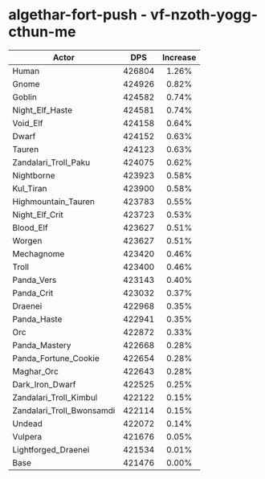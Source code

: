 # algethar-fort-push - vf-nzoth-yogg-cthun-me
| Actor | DPS | Increase |
|---|:---:|:---:|
|Human|426804|1.26%|
|Gnome|424926|0.82%|
|Goblin|424582|0.74%|
|Night_Elf_Haste|424581|0.74%|
|Void_Elf|424158|0.64%|
|Dwarf|424152|0.63%|
|Tauren|424123|0.63%|
|Zandalari_Troll_Paku|424075|0.62%|
|Nightborne|423923|0.58%|
|Kul_Tiran|423900|0.58%|
|Highmountain_Tauren|423783|0.55%|
|Night_Elf_Crit|423723|0.53%|
|Blood_Elf|423627|0.51%|
|Worgen|423627|0.51%|
|Mechagnome|423420|0.46%|
|Troll|423400|0.46%|
|Panda_Vers|423143|0.40%|
|Panda_Crit|423032|0.37%|
|Draenei|422968|0.35%|
|Panda_Haste|422941|0.35%|
|Orc|422872|0.33%|
|Panda_Mastery|422668|0.28%|
|Panda_Fortune_Cookie|422654|0.28%|
|Maghar_Orc|422643|0.28%|
|Dark_Iron_Dwarf|422525|0.25%|
|Zandalari_Troll_Kimbul|422122|0.15%|
|Zandalari_Troll_Bwonsamdi|422114|0.15%|
|Undead|422072|0.14%|
|Vulpera|421676|0.05%|
|Lightforged_Draenei|421534|0.01%|
|Base|421476|0.00%|
